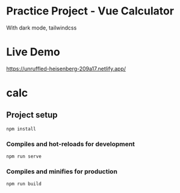 # Practice Project - Vue Calculator
  With dark mode, tailwindcss

# Live Demo
https://unruffled-heisenberg-209a17.netlify.app/

# calc

## Project setup
```
npm install
```

### Compiles and hot-reloads for development
```
npm run serve
```

### Compiles and minifies for production
```
npm run build
```
